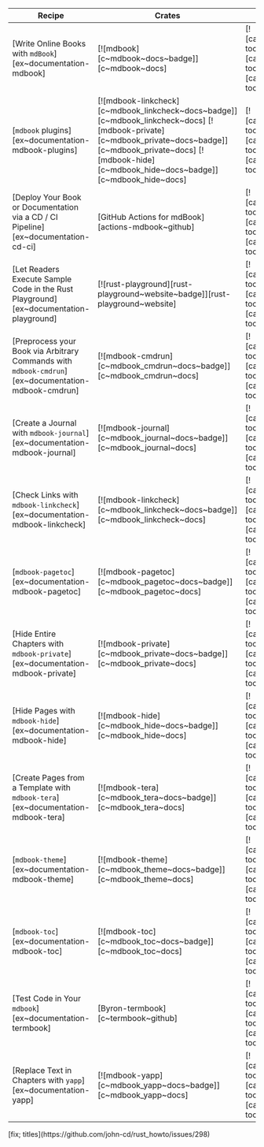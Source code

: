 | Recipe | Crates | Categories |
|--------|--------|------------|
| [Write Online Books with `mdBook`][ex~documentation-mdbook] | [![mdbook][c~mdbook~docs~badge]][c~mdbook~docs] | [![cat~development-tools][cat~development-tools~badge]][cat~development-tools] |
| [`mdbook` plugins][ex~documentation-mdbook-plugins] | [![mdbook-linkcheck][c~mdbook_linkcheck~docs~badge]][c~mdbook_linkcheck~docs] [![mdbook-private][c~mdbook_private~docs~badge]][c~mdbook_private~docs] [![mdbook-hide][c~mdbook_hide~docs~badge]][c~mdbook_hide~docs] | [![cat~development-tools][cat~development-tools~badge]][cat~development-tools] |
| [Deploy Your Book or Documentation via a CD / CI Pipeline][ex~documentation-cd-ci] | [GitHub Actions for mdBook][actions-mdbook~github] | [![cat~development-tools][cat~development-tools~badge]][cat~development-tools] |
| [Let Readers Execute Sample Code in the Rust Playground][ex~documentation-playground] | [![rust-playground][rust-playground~website~badge]][rust-playground~website] | [![cat~development-tools][cat~development-tools~badge]][cat~development-tools] |
| [Preprocess your Book via Arbitrary Commands with `mdbook-cmdrun`][ex~documentation-mdbook-cmdrun] | [![mdbook-cmdrun][c~mdbook_cmdrun~docs~badge]][c~mdbook_cmdrun~docs] | [![cat~development-tools][cat~development-tools~badge]][cat~development-tools] |
| [Create a Journal with `mdbook-journal`][ex~documentation-mdbook-journal] | [![mdbook-journal][c~mdbook_journal~docs~badge]][c~mdbook_journal~docs] | [![cat~development-tools][cat~development-tools~badge]][cat~development-tools] |
| [Check Links with `mdbook-linkcheck`][ex~documentation-mdbook-linkcheck] | [![mdbook-linkcheck][c~mdbook_linkcheck~docs~badge]][c~mdbook_linkcheck~docs] | [![cat~development-tools][cat~development-tools~badge]][cat~development-tools] |
| [`mdbook-pagetoc`][ex~documentation-mdbook-pagetoc] | [![mdbook-pagetoc][c~mdbook_pagetoc~docs~badge]][c~mdbook_pagetoc~docs] | [![cat~development-tools][cat~development-tools~badge]][cat~development-tools] |
| [Hide Entire Chapters with `mdbook-private`][ex~documentation-mdbook-private] | [![mdbook-private][c~mdbook_private~docs~badge]][c~mdbook_private~docs] | [![cat~development-tools][cat~development-tools~badge]][cat~development-tools] |
| [Hide Pages with `mdbook-hide`][ex~documentation-mdbook-hide] | [![mdbook-hide][c~mdbook_hide~docs~badge]][c~mdbook_hide~docs] | [![cat~development-tools][cat~development-tools~badge]][cat~development-tools] |
| [Create Pages from a Template with `mdbook-tera`][ex~documentation-mdbook-tera] | [![mdbook-tera][c~mdbook_tera~docs~badge]][c~mdbook_tera~docs] | [![cat~development-tools][cat~development-tools~badge]][cat~development-tools] |
| [`mdbook-theme`][ex~documentation-mdbook-theme] | [![mdbook-theme][c~mdbook_theme~docs~badge]][c~mdbook_theme~docs] | [![cat~development-tools][cat~development-tools~badge]][cat~development-tools] |
| [`mdbook-toc`][ex~documentation-mdbook-toc] | [![mdbook-toc][c~mdbook_toc~docs~badge]][c~mdbook_toc~docs] | [![cat~development-tools][cat~development-tools~badge]][cat~development-tools] |
| [Test Code in Your `mdbook`][ex~documentation-termbook] | [Byron-termbook][c~termbook~github] | [![cat~development-tools][cat~development-tools~badge]][cat~development-tools] |
| [Replace Text in Chapters with `yapp`][ex~documentation-yapp] | [![mdbook-yapp][c~mdbook_yapp~docs~badge]][c~mdbook_yapp~docs] | [![cat~development-tools][cat~development-tools~badge]][cat~development-tools] |

<div class="hidden">
[fix; titles](https://github.com/john-cd/rust_howto/issues/298)
</div>
